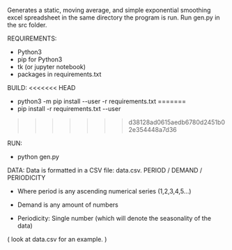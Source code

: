 Generates a static, moving average, and simple exponential smoothing excel spreadsheet in the same directory the program is run.
Run gen.py in the src folder.

REQUIREMENTS:
-  Python3
-  pip for Python3
-  tk (or jupyter notebook)
-  packages in requirements.txt

BUILD:
<<<<<<< HEAD
-  python3 -m pip install --user -r requirements.txt
=======
-  pip install -r requirements.txt --user
>>>>>>> d38128ad0615aedb6780d2451b02e354448a7d36

RUN:
-  python gen.py

DATA:
Data is formatted in a CSV file: data.csv.
PERIOD / DEMAND / PERIODICITY

- Where period is any ascending numerical series (1,2,3,4,5...)

- Demand is any amount of numbers

- Periodicity: Single number (which will denote the seasonality of the data)

( look at data.csv for an example. )
